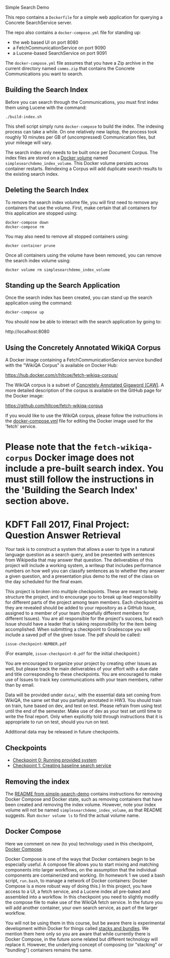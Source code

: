 Simple Search Demo

This repo contains a `Dockerfile` for a simple web application for
querying a Concrete SearchService server.

The repo also contains a `docker-compose.yml` file for standing up:

  - the web based UI on port 8080
  - a FetchCommunicationService on port 9090
  - a Lucene-based SearchService on port 9091

The `docker-compose.yml` file assumes that you have a Zip archive in
the current directory named `comms.zip` that contains the
Concrete Communications you want to search. 

Building the Search Index
-------------------------

Before you can search through the Communications, you must first index
them using Lucene with the command:

    ./build-index.sh

This shell script simply runs `docker-compose` to build the index.
The indexing process can take a while.  On one relatively new laptop,
the process took roughly 10 minutes per GB of (uncompressed)
Communication files, but your mileage will vary.

The search index only needs to be built once per Document Corpus.
The index files are stored on a
[Docker volume](https://docs.docker.com/engine/admin/volumes/volumes/)
named `simplesearchdemo_index_volume`.
This Docker volume persists across container restarts.  Reindexing a
Corpus will add duplicate search results to the existing search index.


Deleting the Search Index
-------------------------

To remove the search index volume file, you will first need to remove
any containers that use the volume.  First, make certain that all
containers for this application are stopped using:

    docker-compose down
	docker-compose rm

You may also need to remove all stopped containers using:

    docker container prune

Once all containers using the volume have been removed, you can remove
the search index volume using:

	docker volume rm simplesearchdemo_index_volume


Standing up the Search Application
----------------------------------

Once the search index has been created, you can stand up the search
application using the command:

    docker-compose up

You should now be able to interact with the search application by
going to:

http://localhost:8080


Using the Concretely Annotated WikiQA Corpus
--------------------------------------------

A Docker image containing a FetchCommunicationService service bundled
with the "WikiQA Corpus" is available on Docker Hub:

  https://hub.docker.com/r/hltcoe/fetch-wikiqa-corpus/

The WikiQA corpus is a subset of
[Concretely Annotated Gigaword (CAW)](http://dx.doi.org/10.7281/T1/D06YVM).
A more detailed description of the corpus is available on the GitHub
page for the Docker image:

  https://github.com/hltcoe/fetch-wikiqa-corpus

If you would like to use the WikiQA corpus, please follow the
instructions in the [docker-compose.yml](docker-compose.yml) file
for editing the Docker image used for the 'fetch' service.

Please note that the `fetch-wikiqa-corpus` Docker image does not
include a pre-built search index.  You must still follow the
instructions in the 'Building the Search Index' section above.
=======
# KDFT Fall 2017, Final Project: Question Answer Retrieval

Your task is to construct a system that allows a user to type in a
natural language question as a search query, and be presented with
sentences from Wikipedia that may answer that question.  The
deliverables of this project will include a working system, a writeup that
includes performance numbers on how well you can classify sentences as
to whether they answer a given question, and a presentation plus demo
to the rest of the class on the day scheduled for the final exam.

This project is broken into multiple checkpoints.  These are meant to
help structure the project, and to encourage you to
break up lead responsibility for different parts of the project among
team members. Each checkpoint as they are revealed should be added to
your repository as a GitHub Issue, assigned to a member of your team
(hopefully different members for different Issues).  You are all
responsible for the project's success, but each Issue should have a
leader that is taking responsibility for the item being accomplished.
When submitting a checkpoint to Gradescope you will include a saved
pdf of the given Issue.  The pdf should be called:

```
issue-checkpoint-NUMBER.pdf
```

(For example, `issue-checkpoint-0.pdf` for the initial checkpoint.)

You are encouraged to organize your project by creating other Issues
as well, but please track the main deliverables of your effort with a
due date and title corresponding to these checkpoints.  You are
encouraged to make use of Issues to track key communications with your
team members, rather than by email.

Data will be provided under `data/`, with the essential
data set coming from WikiQA, the same set that you partially
annotated in HW3.  You should train on train, tune based on dev, and
test on test.  Please refrain from using test until the end of the
semester.  Make use of dev as your test set until time to write the
final report.  Only when explicitly told through instructions that
it is appropriate to run on test, should you run on test.

Additional data may be released in future checkpoints.

## Checkpoints

* [Checkpoint 0: Running provided system](checkpoint-0.md)
* [Checkpoint 1: Creating baseline search service](checkpoint-1.md)

## Removing the index

The
[README from simple-search-demo](https://github.com/hltcoe/simple-search-demo/blob/master/README.md)
contains instructions for removing Docker Compose and Docker state,
such as removing containers that have been created and removing the
index volume.  However, note your index volume will not be named
`simplesearchdemo_index_volume`, as that README suggests.  Run `docker
volume ls` to find the actual volume name.

## Docker Compose

Here we comment on new (to you) technology used in this checkpoint,
[Docker Compose](https://docs.docker.com/compose/overview/).

Docker Compose is one of the ways that Docker containers begin to be
especially useful.  A compose file allows you to start mixing and
matching components into larger workflows, on the assumption that the
individual components are containerized and working.  (In homework 1
we used a bash script, `run.bash`, to manage a network of Docker
containers: Docker Compose is a more robust way of doing this.)  In
this project, you have access to a UI, a fetch service, and a Lucene
index all pre-baked and assembled into a workflow.  In this checkpoint
you need to slightly modify the compose file to make use of the WikiQA
fetch service.  In the future you will add another container, your own
search service, as part of the larger workflow.

You will not be using them in this course, but be aware there is
experimental development within Docker for things called [stacks and
bundles](https://docs.docker.com/compose/bundles/).  We mention them
here only so you are aware that while currently there is Docker
Compose, in the future some related but different technology will
replace it.  However, the underlying concept of composing (or
"stacking" or "bundling") containers remains the same.
